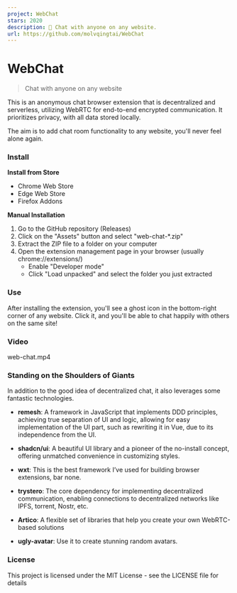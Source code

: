 ```yaml
---
project: WebChat
stars: 2020
description: 💬 Chat with anyone on any website.
url: https://github.com/molvqingtai/WebChat
---
```


WebChat
=======

> Chat with anyone on any website

This is an anonymous chat browser extension that is decentralized and serverless, utilizing WebRTC for end-to-end encrypted communication. It prioritizes privacy, with all data stored locally.

The aim is to add chat room functionality to any website, you'll never feel alone again.

### Install

**Install from Store**

-   Chrome Web Store
-   Edge Web Store
-   Firefox Addons

**Manual Installation**

1.  Go to the GitHub repository (Releases)
2.  Click on the "Assets" button and select "web-chat-\*.zip"
3.  Extract the ZIP file to a folder on your computer
4.  Open the extension management page in your browser (usually chrome://extensions/)
    -   Enable "Developer mode"
    -   Click "Load unpacked" and select the folder you just extracted

### Use

After installing the extension, you'll see a ghost icon in the bottom-right corner of any website. Click it, and you'll be able to chat happily with others on the same site!

### Video

web-chat.mp4

### Standing on the Shoulders of Giants

In addition to the good idea of decentralized chat, it also leverages some fantastic technologies.

-   **remesh**: A framework in JavaScript that implements DDD principles, achieving true separation of UI and logic, allowing for easy implementation of the UI part, such as rewriting it in Vue, due to its independence from the UI.
    
-   **shadcn/ui**: A beautiful UI library and a pioneer of the no-install concept, offering unmatched convenience in customizing styles.
    
-   **wxt**: This is the best framework I’ve used for building browser extensions, bar none.
    
-   **trystero**: The core dependency for implementing decentralized communication, enabling connections to decentralized networks like IPFS, torrent, Nostr, etc.
    
-   **Artico**: A flexible set of libraries that help you create your own WebRTC-based solutions
    
-   **ugly-avatar**: Use it to create stunning random avatars.
    

### License

This project is licensed under the MIT License - see the LICENSE file for details

